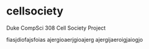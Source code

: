 # cellsociety 

Duke CompSci 308 Cell Society Project

fiasjdiofajsfoias
ajergioaerjgioajerg
ajergijaeroigjaiogjo